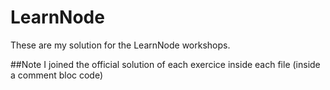 LearnNode
=========

These are my solution for the LearnNode workshops.

##Note
I joined the official solution of each exercice inside each file (inside a comment bloc code)
